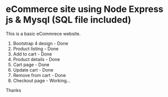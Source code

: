 # eCommerce site using Node Express js & Mysql (SQL file included)
This is a basic eCommrece website.

1. Bootstrap 4 design - Done
2. Product listing - Done
3. Add to cart - Done
4. Product details - Done
5. Cart page - Done
6. Update cart - Done
7. Remove from cart - Done
8. Checkout page - Working...
<!--
# Screenshots
<!--
Products list page
![alt ProductsPage](https://sendmail2krrish.github.io/eCommerce-site-using-Node-Express-js/Screenshots/pic1.png)
<!--
Product details page
![alt ProductDetails](https://sendmail2krrish.github.io/eCommerce-site-using-Node-Express-js/Screenshots/pic2.png)
<!--
Cart page
![alt Cart](https://sendmail2krrish.github.io/eCommerce-site-using-Node-Express-js/Screenshots/pic3.png)
<!--
Checkout page
![alt Checkout](https://sendmail2krrish.github.io/eCommerce-site-using-Node-Express-js/Screenshots/pic4.png)
-->

Thanks
